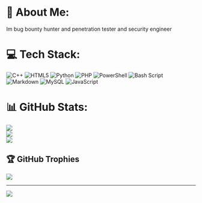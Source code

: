 # 💫 About Me:
Im bug bounty hunter and penetration tester and security engineer 


# 💻 Tech Stack:
![C++](https://img.shields.io/badge/c++-%2300599C.svg?style=for-the-badge&logo=c%2B%2B&logoColor=white) ![HTML5](https://img.shields.io/badge/html5-%23E34F26.svg?style=for-the-badge&logo=html5&logoColor=white) ![Python](https://img.shields.io/badge/python-3670A0?style=for-the-badge&logo=python&logoColor=ffdd54) ![PHP](https://img.shields.io/badge/php-%23777BB4.svg?style=for-the-badge&logo=php&logoColor=white) ![PowerShell](https://img.shields.io/badge/PowerShell-%235391FE.svg?style=for-the-badge&logo=powershell&logoColor=white) ![Bash Script](https://img.shields.io/badge/bash_script-%23121011.svg?style=for-the-badge&logo=gnu-bash&logoColor=white) ![Markdown](https://img.shields.io/badge/markdown-%23000000.svg?style=for-the-badge&logo=markdown&logoColor=white) ![MySQL](https://img.shields.io/badge/mysql-4479A1.svg?style=for-the-badge&logo=mysql&logoColor=white) ![JavaScript](https://img.shields.io/badge/javascript-%23323330.svg?style=for-the-badge&logo=javascript&logoColor=%23F7DF1E)
# 📊 GitHub Stats:
![](https://github-readme-stats.vercel.app/api?username=sn2w&theme=dark&hide_border=false&include_all_commits=false&count_private=false)<br/>
![](https://github-readme-streak-stats.herokuapp.com/?user=sn2w&theme=dark&hide_border=false)<br/>
![](https://github-readme-stats.vercel.app/api/top-langs/?username=sn2w&theme=dark&hide_border=false&include_all_commits=false&count_private=false&layout=compact)

## 🏆 GitHub Trophies
![](https://github-profile-trophy.vercel.app/?username=sn2w&theme=radical&no-frame=false&no-bg=true&margin-w=4)

---
[![](https://visitcount.itsvg.in/api?id=sn2w&icon=6&color=0)](https://visitcount.itsvg.in)

<!-- Proudly created with GPRM ( https://gprm.itsvg.in ) -->
